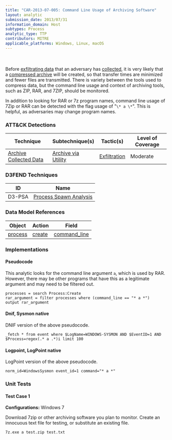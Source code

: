 ```yaml
---
title: "CAR-2013-07-005: Command Line Usage of Archiving Software"
layout: analytic
submission_date: 2013/07/31
information_domain: Host
subtypes: Process
analytic_type: TTP
contributors: MITRE
applicable_platforms: Windows, Linux, macOS
---
```

<br><br>
Before [exfiltrating data](https://attack.mitre.org/tactics/TA0010) that an adversary has [collected](https://attack.mitre.org/tactics/TA0009), it is very likely that a [compressed archive](https://attack.mitre.org/techniques/T1560) will be created, so that transfer times are minimized and fewer files are transmitted. There is variety between the tools used to compress data, but the command line usage and context of archiving tools, such as ZIP, RAR, and 7ZIP, should be monitored.

In addition to looking for RAR or 7z program names, command line usage of 7Zip or RAR can be detected with the flag usage of "`\* a \*`". This is helpful, as adversaries may change program names.



### ATT&CK Detections

|Technique|Subtechnique(s)|Tactic(s)|Level of Coverage|
|---|---|---|---|
|[Archive Collected Data](https://attack.mitre.org/techniques/T1560/)|[Archive via Utility](https://attack.mitre.org/techniques/T1560/001/)|[Exfiltration](https://attack.mitre.org/tactics/TA0010/)|Moderate|


### D3FEND Techniques

|ID|Name|
|---|---| 
|D3-PSA | [Process Spawn Analysis](https://d3fend.mitre.org/technique/d3f:ProcessSpawnAnalysis)| 



### Data Model References

|Object|Action|Field|
|---|---|---|
|[process](/data_model/process) | [create](/data_model/process#create) | [command_line](/data_model/process#command_line) |



### Implementations

#### Pseudocode

This analytic looks for the command line argument `a`, which is used by RAR. However, there may be other programs that have this as a legitimate argument and may need to be filtered out.


```
processes = search Process:Create
rar_argument = filter processes where (command_line == "* a *")
output rar_argument

```


#### Dnif, Sysmon native

DNIF version of the above pseudocode.


```
_fetch * from event where $LogName=WINDOWS-SYSMON AND $EventID=1 AND $Process=regex(.* a .*)i limit 100

```


#### Logpoint, LogPoint native

LogPoint version of the above pseudocode.


```
norm_id=WindowsSysmon event_id=1 command="* a *"

```



### Unit Tests

#### Test Case 1

**Configurations:** Windows 7

Download 7zip or other archiving software you plan to monitor. Create an innocuous text file for testing, or substitute an existing file.

```
7z.exe a test.zip test.txt
```


